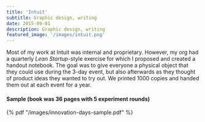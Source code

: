 ```yaml
---
title: 'Intuit'
subtitle: Graphic design, writing
date: 2015-09-01
description: Graphic design, writing
featured_image: '/images/intuit.png'
---
```


Most of my work at Intuit was internal and proprietary. However, my org had a quarterly *Lean Startup*-style exercise for which I proposed and created a handout notebook. The goal was to give everyone a physical object that they could use during the 3-day event, but also afterwards as they thought of product ideas they wanted to try out. We printed 1000 copies and handed them out at each event for a year.

#### Sample (book was 36 pages with 5 experiment rounds)

{% pdf "/images/innovation-days-sample.pdf" %}